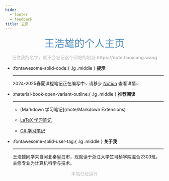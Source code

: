 ```yaml
---
hide:
  - footer
  - feedback
title: 主页
---
```


<center><font  color= #518FC1 size=6>王浩雄的个人主页</font>

<p><font color="#B9B9B9">记住我的名字，就不会忘记这个网站的地址 <b>https://note.haoxiong.wang</b></font></p>
</center>

<div class="grid cards" markdown>

-   :fontawesome-solid-code:{ .lg .middle } __提示__

    ---

    2024-2025春夏课程笔记正在编写中~ 请移步 [Notion](https://wanghx2025.notion.site/19d9c6b6155b80e2bfcad2e0753bfbda) 查看详情~


</div>

<div class="grid cards" markdown>

-   :material-book-open-variant-outline:{ .lg .middle } __推荐阅读__

    ---

    - [Markdown 学习笔记](/note/Markdown Extensions)

    - [LaTeX 学习笔记](/note/LaTeX学习笔记/)

    - [C# 学习笔记](/note/C%23学习笔记/)



-   :fontawesome-solid-user-tag:{ .lg .middle } __关于我__

    ---
    王浩雄同学来自河北秦皇岛市，现就读于浙江大学竺可桢学院混合2303班，主修专业为计算机科学与技术。



</div>




   <body>
        <font color="#B9B9B9">
        <p style="text-align: center; ">
                <span>本站已经运行</span>
                <span id='box1'></span>
    </p>
      <div id="box1"></div>
      <script>
        function timingTime(){
          let start = '2025-2-1 09:00:00'
          let startTime = new Date(start).getTime()
          let currentTime = new Date().getTime()
          let difference = currentTime - startTime
          let m =  Math.floor(difference / (1000))
          let mm = m % 60  // 秒
          let f = Math.floor(m / 60)
          let ff = f % 60 // 分钟
          let s = Math.floor(f/ 60) // 小时
          let ss = s % 24
          let day = Math.floor(s  / 24 ) // 天数
          return day + "天" + ss + "时" + ff + "分" + mm +'秒'
        }
        setInterval(()=>{
          document.getElementById('box1').innerHTML = timingTime()
        },1000)
      </script>
      </font>
    </body>

